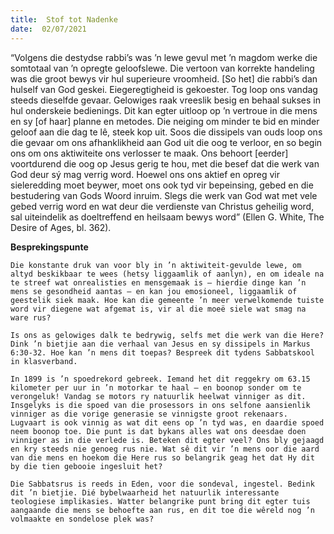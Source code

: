 ```yaml
---
title:  Stof tot Nadenke
date:  02/07/2021
---
```


“Volgens die destydse rabbi’s was ’n lewe gevul met ’n magdom werke die somtotaal van ’n opregte geloofslewe. Die vertoon van korrekte handeling was die groot bewys vir hul superieure vroomheid. [So het] die rabbi’s dan hulself van God geskei. Eiegeregtigheid is gekoester. Tog loop ons vandag steeds dieselfde gevaar. Gelowiges raak vreeslik besig en behaal sukses in hul onderskeie bedienings. Dit kan egter uitloop op ’n vertroue in die mens en sy [of haar] planne en metodes. Die neiging om minder te bid en minder geloof aan die dag te lê, steek kop uit. Soos die dissipels van ouds loop ons die gevaar om ons afhanklikheid aan God uit die oog te verloor, en so begin ons om ons aktiwiteite ons verlosser te maak. Ons behoort [eerder] voortdurend die oog op Jesus gerig te hou, met die besef dat die werk van God deur sý mag verrig word. Hoewel ons ons aktief en opreg vir sieleredding moet beywer, moet ons ook tyd vir bepeinsing, gebed en die bestudering van Gods Woord inruim. Slegs die werk van God wat met vele gebed verrig word en wat deur die verdienste van Christus geheilig word, sal uiteindelik as doeltreffend en heilsaam bewys word” (Ellen G. White, The Desire of Ages, bl. 362).

**Besprekingspunte**

`Die konstante druk van voor bly in ’n aktiwiteit-gevulde lewe, om altyd beskikbaar te wees (hetsy liggaamlik of aanlyn), en om ideale na te streef wat onrealisties en mensgemaak is – hierdie dinge kan ’n mens se gesondheid aantas – en kan jou emosioneel, liggaamlik of geestelik siek maak. Hoe kan die gemeente ’n meer verwelkomende tuiste word vir diegene wat afgemat is, vir al die moeë siele wat smag na ware rus?`

`Is ons as gelowiges dalk te bedrywig, selfs met die werk van die Here? Dink ’n bietjie aan die verhaal van Jesus en sy dissipels in Markus 6:30-32. Hoe kan ’n mens dit toepas? Bespreek dit tydens Sabbatskool in klasverband.`

`In 1899 is ’n spoedrekord gebreek. Iemand het dit reggekry om 63.15 kilometer per uur in ’n motorkar te haal – en boonop sonder om te verongeluk! Vandag se motors ry natuurlik heelwat vinniger as dit. Insgelyks is die spoed van die prosessors in ons selfone aansienlik vinniger as die vorige generasie se vinnigste groot rekenaars. Lugvaart is ook vinnig as wat dit eens op ’n tyd was, en daardie spoed neem boonop toe. Die punt is dat bykans alles wat ons deesdae doen vinniger as in die verlede is. Beteken dit egter veel? Ons bly gejaagd en kry steeds nie genoeg rus nie. Wat sê dit vir ’n mens oor die aard van die mens en hoekom die Here rus so belangrik geag het dat Hy dit by die tien gebooie ingesluit het?`

`Die Sabbatsrus is reeds in Eden, voor die sondeval, ingestel. Bedink dit ’n bietjie. Dié bybelwaarheid het natuurlik interessante teologiese implikasies. Watter belangrike punt bring dit egter tuis aangaande die mens se behoefte aan rus, en dit toe die wêreld nog ’n volmaakte en sondelose plek was?`